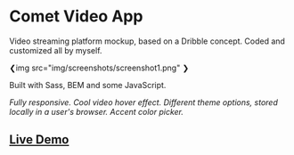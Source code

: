 
# Comet Video App 
Video streaming platform mockup, based on a Dribble concept. Coded and customized all by myself.

❮img src="img/screenshots/screenshot1.png" ❯

Built with Sass, BEM and some JavaScript.

*Fully responsive. Cool video hover effect. Different theme options, stored locally in a user's browser. Accent color picker.*

## [Live Demo](https://mat2ja.github.io/comet/)
